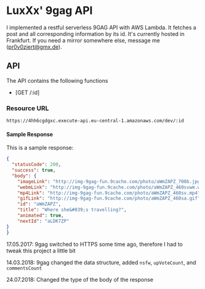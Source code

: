 # LuxXx' 9gag API

I implemented a restful serverless 9GAG API with AWS Lambda. It fetches a post and all corresponding information by its id.
It's currently hosted in Frankfurt. If you need a mirror somewhere else, message me (pr0v0ziert@gmx.de).

## API
The API contains the following functions

- [GET /:id]

### Resource URL

`https://4hh6cgdgxc.execute-api.eu-central-1.amazonaws.com/dev/:id`

#### Sample Response
This is a sample response:
```json
{
  "statusCode": 200,
  "success": true,
  "body": {
	"imageLink": "http://img-9gag-fun.9cache.com/photo/aWmZAPZ_700b.jpg",
	"webmLink": "http://img-9gag-fun.9cache.com/photo/aWmZAPZ_460svwm.webm",
	"mp4Link": "http://img-9gag-fun.9cache.com/photo/aWmZAPZ_460sv.mp4",
	"gifLink": "http://img-9gag-fun.9cache.com/photo/aWmZAPZ_460sa.gif",
	"id": "aWmZAPZ",
	"title": "Where she&#039;s travelling?",
	"animated": true,
	"nextId": "aLDK7ZP"
}
}
```

17.05.2017: 9gag switched to HTTPS some time ago, therefore I had to tweak this project a little bit

14.03.2018: 9gag changed the data structure, added `nsfw`, `upVoteCount`, and `commentsCount`

24.07.2018: Changed the type of the body of the response
